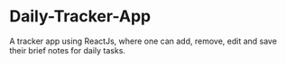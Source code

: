 # Daily-Tracker-App
A tracker app using ReactJs, where one can add, remove, edit and save their brief notes for daily tasks.
